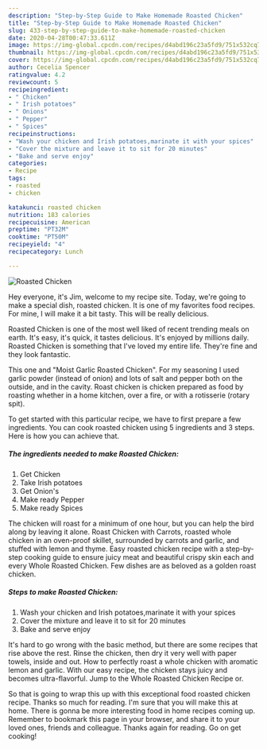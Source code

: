 ```yaml
---
description: "Step-by-Step Guide to Make Homemade Roasted Chicken"
title: "Step-by-Step Guide to Make Homemade Roasted Chicken"
slug: 433-step-by-step-guide-to-make-homemade-roasted-chicken
date: 2020-04-28T00:47:33.611Z
image: https://img-global.cpcdn.com/recipes/d4abd196c23a5fd9/751x532cq70/roasted-chicken-recipe-main-photo.jpg
thumbnail: https://img-global.cpcdn.com/recipes/d4abd196c23a5fd9/751x532cq70/roasted-chicken-recipe-main-photo.jpg
cover: https://img-global.cpcdn.com/recipes/d4abd196c23a5fd9/751x532cq70/roasted-chicken-recipe-main-photo.jpg
author: Cecelia Spencer
ratingvalue: 4.2
reviewcount: 5
recipeingredient:
- " Chicken"
- " Irish potatoes"
- " Onions"
- " Pepper"
- " Spices"
recipeinstructions:
- "Wash your chicken and Irish potatoes,marinate it with your spices"
- "Cover the mixture and leave it to sit for 20 minutes"
- "Bake and serve enjoy"
categories:
- Recipe
tags:
- roasted
- chicken

katakunci: roasted chicken 
nutrition: 183 calories
recipecuisine: American
preptime: "PT32M"
cooktime: "PT50M"
recipeyield: "4"
recipecategory: Lunch

---
```



![Roasted Chicken](https://img-global.cpcdn.com/recipes/d4abd196c23a5fd9/751x532cq70/roasted-chicken-recipe-main-photo.jpg)

Hey everyone, it's Jim, welcome to my recipe site. Today, we're going to make a special dish, roasted chicken. It is one of my favorites food recipes. For mine, I will make it a bit tasty. This will be really delicious.

Roasted Chicken is one of the most well liked of recent trending meals on earth. It's easy, it's quick, it tastes delicious. It's enjoyed by millions daily. Roasted Chicken is something that I've loved my entire life. They're fine and they look fantastic.

This one and &#34;Moist Garlic Roasted Chicken&#34;. For my seasoning I used garlic powder (instead of onion) and lots of salt and pepper both on the outside, and in the cavity. Roast chicken is chicken prepared as food by roasting whether in a home kitchen, over a fire, or with a rotisserie (rotary spit).


To get started with this particular recipe, we have to first prepare a few ingredients. You can cook roasted chicken using 5 ingredients and 3 steps. Here is how you can achieve that.

<!--inarticleads1-->

##### The ingredients needed to make Roasted Chicken:

1. Get  Chicken
1. Take  Irish potatoes
1. Get  Onion&#39;s
1. Make ready  Pepper
1. Make ready  Spices


The chicken will roast for a minimum of one hour, but you can help the bird along by leaving it alone. Roast Chicken with Carrots, roasted whole chicken in an oven-proof skillet, surrounded by carrots and garlic, and stuffed with lemon and thyme. Easy roasted chicken recipe with a step-by-step cooking guide to ensure juicy meat and beautiful crispy skin each and every Whole Roasted Chicken. Few dishes are as beloved as a golden roast chicken. 

<!--inarticleads2-->

##### Steps to make Roasted Chicken:

1. Wash your chicken and Irish potatoes,marinate it with your spices
1. Cover the mixture and leave it to sit for 20 minutes
1. Bake and serve enjoy


It&#39;s hard to go wrong with the basic method, but there are some recipes that rise above the rest. Rinse the chicken, then dry it very well with paper towels, inside and out. How to perfectly roast a whole chicken with aromatic lemon and garlic. With our easy recipe, the chicken stays juicy and becomes ultra-flavorful. Jump to the Whole Roasted Chicken Recipe or. 

So that is going to wrap this up with this exceptional food roasted chicken recipe. Thanks so much for reading. I'm sure that you will make this at home. There is gonna be more interesting food in home recipes coming up. Remember to bookmark this page in your browser, and share it to your loved ones, friends and colleague. Thanks again for reading. Go on get cooking!
